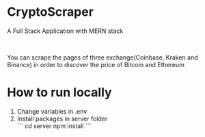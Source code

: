 <h1>CryptoScraper</h1>
<p>A Full Stack Application with MERN stack</p>
<br>
<p>You can scrape the pages of three exchange(Coinbase, Kraken and Binance) in order to discover the price of Bitcoin and Ethereum</p>

<h1>How to run locally</h1>
<ol>
<li>Change variables in .env</li>
<li>Install packages in server folder</li>
```
cd server
npm install
```
</ol>


